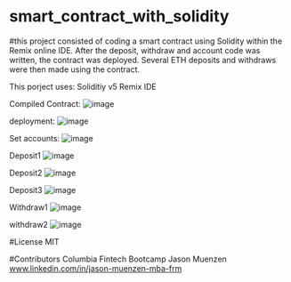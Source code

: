 # smart_contract_with_solidity

#this project consisted of coding a smart contract using Solidity within the Remix online IDE.  After the deposit, withdraw and account code was written,
the contract was deployed.  Several ETH deposits and withdraws were then made using the contract.

This porject uses:
Soliditiy v5
Remix IDE

Compiled Contract: 
![image](https://user-images.githubusercontent.com/89708427/152650218-74c945d0-fee3-4938-b5a6-4ae2e27c45e1.png)


deployment:
![image](https://user-images.githubusercontent.com/89708427/152650204-a811079f-ffb8-44ca-a2d1-ba22f2c36167.png)

Set accounts:
![image](https://user-images.githubusercontent.com/89708427/152650227-4f7fb70b-7102-4635-8f9d-5ab192014615.png)


Deposit1
![image](https://user-images.githubusercontent.com/89708427/152650239-45f8004d-4fcd-4a38-8338-17c38d34bc5f.png)


Deposit2
![image](https://user-images.githubusercontent.com/89708427/152650242-4345392f-a2d3-4d04-a578-69e315959ccd.png)


Deposit3
![image](https://user-images.githubusercontent.com/89708427/152650246-cbb05341-3911-494f-bb73-bb40e6aac916.png)

Withdraw1
![image](https://user-images.githubusercontent.com/89708427/152650258-eb250d23-be8e-46f4-807d-810b8c45b5d7.png)


withdraw2
![image](https://user-images.githubusercontent.com/89708427/152650267-e53cde7d-05ff-4677-8efc-53231a185add.png)


#License MIT

#Contributors Columbia Fintech Bootcamp Jason Muenzen www.linkedin.com/in/jason-muenzen-mba-frm
